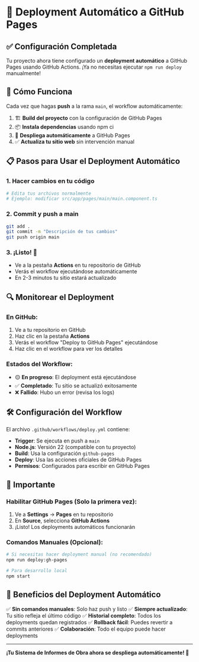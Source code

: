 # 🚀 Deployment Automático a GitHub Pages

## ✅ Configuración Completada

Tu proyecto ahora tiene configurado un **deployment automático** a GitHub Pages usando GitHub Actions. ¡Ya no necesitas ejecutar `npm run deploy` manualmente!

## 🔄 Cómo Funciona

Cada vez que hagas **push** a la rama `main`, el workflow automáticamente:

1. 🏗️ **Build del proyecto** con la configuración de GitHub Pages
2. 📦 **Instala dependencias** usando npm ci
3. 🚀 **Despliega automáticamente** a GitHub Pages
4. ✅ **Actualiza tu sitio web** sin intervención manual

## 📋 Pasos para Usar el Deployment Automático

### 1. Hacer cambios en tu código
```bash
# Edita tus archivos normalmente
# Ejemplo: modificar src/app/pages/main/main.component.ts
```

### 2. Commit y push a main
```bash
git add .
git commit -m "Descripción de tus cambios"
git push origin main
```

### 3. ¡Listo! 🎉
- Ve a la pestaña **Actions** en tu repositorio de GitHub
- Verás el workflow ejecutándose automáticamente
- En 2-3 minutos tu sitio estará actualizado

## 🔍 Monitorear el Deployment

### En GitHub:
1. Ve a tu repositorio en GitHub
2. Haz clic en la pestaña **Actions**
3. Verás el workflow "Deploy to GitHub Pages" ejecutándose
4. Haz clic en el workflow para ver los detalles

### Estados del Workflow:
- 🟡 **En progreso**: El deployment está ejecutándose
- ✅ **Completado**: Tu sitio se actualizó exitosamente
- ❌ **Fallido**: Hubo un error (revisa los logs)

## 🛠️ Configuración del Workflow

El archivo `.github/workflows/deploy.yml` contiene:

- **Trigger**: Se ejecuta en push a `main`
- **Node.js**: Versión 22 (compatible con tu proyecto)
- **Build**: Usa la configuración `github-pages`
- **Deploy**: Usa las acciones oficiales de GitHub Pages
- **Permisos**: Configurados para escribir en GitHub Pages

## 🚨 Importante

### Habilitar GitHub Pages (Solo la primera vez):
1. Ve a **Settings** → **Pages** en tu repositorio
2. En **Source**, selecciona **GitHub Actions**
3. ¡Listo! Los deployments automáticos funcionarán

### Comandos Manuales (Opcional):
```bash
# Si necesitas hacer deployment manual (no recomendado)
npm run deploy:gh-pages

# Para desarrollo local
npm start
```

## 🎯 Beneficios del Deployment Automático

✅ **Sin comandos manuales**: Solo haz push y listo
✅ **Siempre actualizado**: Tu sitio refleja el último código
✅ **Historial completo**: Todos los deployments quedan registrados
✅ **Rollback fácil**: Puedes revertir a commits anteriores
✅ **Colaboración**: Todo el equipo puede hacer deployments

---

**¡Tu Sistema de Informes de Obra ahora se despliega automáticamente! 🚀**